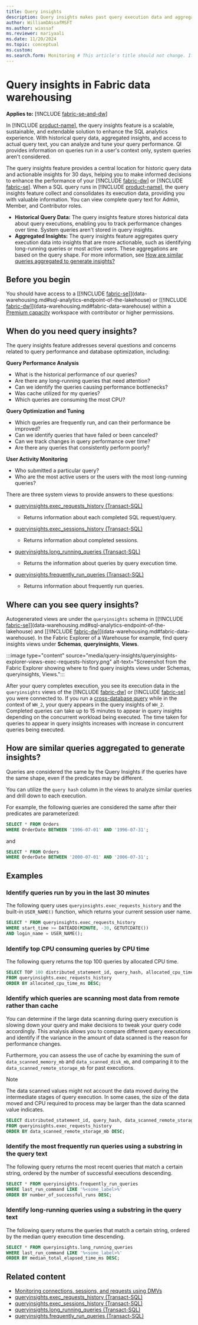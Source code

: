 ```yaml
---
title: Query insights
description: Query insights makes past query execution data and aggregated insights built on top of this data available to you via simple views.
author: WilliamDAssafMSFT
ms.author: wiassaf
ms.reviewer: mariyaali
ms.date: 11/20/2024
ms.topic: conceptual
ms.custom:
ms.search.form: Monitoring # This article's title should not change. If so, contact engineering.
---
```


# Query insights in Fabric data warehousing

**Applies to:** [!INCLUDE [fabric-se-and-dw](includes/applies-to-version/fabric-se-and-dw.md)]

In [!INCLUDE [product-name](../includes/product-name.md)], the query insights feature is a scalable, sustainable, and extendable solution to enhance the SQL analytics experience. With historical query data, aggregated insights, and access to actual query text, you can analyze and tune your query performance. QI provides information on queries run in a user's context only, system queries aren't considered.

The query insights feature provides a central location for historic query data and actionable insights for 30 days, helping you to make informed decisions to enhance the performance of your [!INCLUDE [fabric-dw](includes/fabric-dw.md)] or [!INCLUDE [fabric-se](includes/fabric-se.md)]. When a SQL query runs in [!INCLUDE [product-name](../includes/product-name.md)], the query insights feature collect and consolidates its execution data, providing you with valuable information. You can view complete query text for Admin, Member, and Contributor roles.

- **Historical Query Data:** The query insights feature stores historical data about query executions, enabling you to track performance changes over time. System queries aren't stored in query insights.
- **Aggregated Insights:** The query insights feature aggregates query execution data into insights that are more actionable, such as identifying long-running queries or most active users. These aggregations are based on the query shape. For more information, see [How are similar queries aggregated to generate insights?](#how-are-similar-queries-aggregated-to-generate-insights)

## Before you begin

You should have access to a [[!INCLUDE [fabric-se](includes/fabric-se.md)]](data-warehousing.md#sql-analytics-endpoint-of-the-lakehouse) or [[!INCLUDE [fabric-dw](includes/fabric-dw.md)]](data-warehousing.md#fabric-data-warehouse) within a [Premium capacity](/power-bi/enterprise/service-premium-what-is) workspace with contributor or higher permissions.

## When do you need query insights?

The query insights feature addresses several questions and concerns related to query performance and database optimization, including:

**Query Performance Analysis**

- What is the historical performance of our queries?
- Are there any long-running queries that need attention?
- Can we identify the queries causing performance bottlenecks?
- Was cache utilized for my queries?
- Which queries are consuming the most CPU?

**Query Optimization and Tuning**

- Which queries are frequently run, and can their performance be improved?
- Can we identify queries that have failed or been canceled?
- Can we track changes in query performance over time?
- Are there any queries that consistently perform poorly?

**User Activity Monitoring**

- Who submitted a particular query?
- Who are the most active users or the users with the most long-running queries?

There are three system views to provide answers to these questions:

- [queryinsights.exec_requests_history (Transact-SQL)](/sql/relational-databases/system-views/queryinsights-exec-requests-history-transact-sql?view=fabric&preserve-view=true)
  - Returns information about each completed SQL request/query.
 
- [queryinsights.exec_sessions_history (Transact-SQL)](/sql/relational-databases/system-views/queryinsights-exec-sessions-history-transact-sql?view=fabric&preserve-view=true)
  - Returns information about completed sessions.

- [queryinsights.long_running_queries (Transact-SQL)](/sql/relational-databases/system-views/queryinsights-long-running-queries-transact-sql?view=fabric&preserve-view=true)
  - Returns the information about queries by query execution time.

- [queryinsights.frequently_run_queries (Transact-SQL)](/sql/relational-databases/system-views/queryinsights-frequently-run-queries-transact-sql?view=fabric&preserve-view=true)
  - Returns information about frequently run queries.

## Where can you see query insights?

Autogenerated views are under the `queryinsights` schema in [[!INCLUDE [fabric-se](includes/fabric-se.md)]](data-warehousing.md#sql-analytics-endpoint-of-the-lakehouse) and [[!INCLUDE [fabric-dw](includes/fabric-dw.md)]](data-warehousing.md#fabric-data-warehouse). In the Fabric Explorer of a Warehouse for example, find query insights views under **Schemas**, **queryinsights**, **Views**.

:::image type="content" source="media/query-insights/queryinsights-explorer-views-exec-requests-history.png" alt-text="Screenshot from the Fabric Explorer showing where to find query insights views under Schemas, queryinsights, Views.":::

After your query completes execution, you see its execution data in the `queryinsights` views of the [!INCLUDE [fabric-dw](includes/fabric-dw.md)] or [!INCLUDE [fabric-se](includes/fabric-se.md)] you were connected to. If you run a [cross-database query](tutorial-sql-cross-warehouse-query-editor.md) while in the context of `WH_2`, your query appears in the query insights of `WH_2`. Completed queries can take up to 15 minutes to appear in query insights depending on the concurrent workload being executed. The time taken for queries to appear in query insights increases with increase in concurrent queries being executed.

## How are similar queries aggregated to generate insights?

Queries are considered the same by the Query Insights if the queries have the same shape, even if the predicates may be different.

You can utilize the `query hash` column in the views to analyze similar queries and drill down to each execution.

For example, the following queries are considered the same after their predicates are parameterized:

```sql
SELECT * FROM Orders
WHERE OrderDate BETWEEN '1996-07-01' AND '1996-07-31';
```

and

```sql
SELECT * FROM Orders
WHERE OrderDate BETWEEN '2000-07-01' AND '2006-07-31';
```

## Examples

### Identify queries run by you in the last 30 minutes

The following query uses `queryinsights.exec_requests_history` and the built-in `USER_NAME()` function, which returns your current session user name.

```sql
SELECT * FROM queryinsights.exec_requests_history 
WHERE start_time >= DATEADD(MINUTE, -30, GETUTCDATE())
AND login_name = USER_NAME();
```

### Identify top CPU consuming queries by CPU time
The following query returns the top 100 queries by allocated CPU time.

```sql
SELECT TOP 100 distributed_statement_id, query_hash, allocated_cpu_time_ms, label, command
FROM queryinsights.exec_requests_history
ORDER BY allocated_cpu_time_ms DESC;
```

### Identify which queries are scanning most data from remote rather than cache

You can determine if the large data scanning during query execution is slowing down your query and make decisions to tweak your query code accordingly. This analysis allows you to compare different query executions and identify if the variance in the amount of data scanned is the reason for performance changes.

Furthermore, you can assess the use of cache by examining the sum of `data_scanned_memory_mb` and `data_scanned_disk_mb`, and comparing it to the `data_scanned_remote_storage_mb` for past executions.

> [!NOTE]
> The data scanned values might not account the data moved during the intermediate stages of query execution. In some cases, the size of the data moved and CPU required to process may be larger than the data scanned value indicates. 

```sql
SELECT distributed_statement_id, query_hash, data_scanned_remote_storage_mb, data_scanned_memory_mb, data_scanned_disk_mb, label, command
FROM queryinsights.exec_requests_history
ORDER BY data_scanned_remote_storage_mb DESC;
```

### Identify the most frequently run queries using a substring in the query text

The following query returns the most recent queries that match a certain string, ordered by the number of successful executions descending.

``` sql
SELECT * FROM queryinsights.frequently_run_queries
WHERE last_run_command LIKE '%<some_label>%'
ORDER BY number_of_successful_runs DESC;
```

### Identify long-running queries using a substring in the query text

The following query returns the queries that match a certain string, ordered by the median query execution time descending.

```sql
SELECT * FROM queryinsights.long_running_queries
WHERE last_run_command LIKE '%<some_label>%'
ORDER BY median_total_elapsed_time_ms DESC;
```

## Related content

- [Monitoring connections, sessions, and requests using DMVs](monitor-using-dmv.md)
- [queryinsights.exec_requests_history (Transact-SQL)](/sql/relational-databases/system-views/queryinsights-exec-requests-history-transact-sql?view=fabric&preserve-view=true)
- [queryinsights.exec_sessions_history (Transact-SQL)](/sql/relational-databases/system-views/queryinsights-exec-sessions-history-transact-sql?view=fabric&preserve-view=true)
- [queryinsights.long_running_queries (Transact-SQL)](/sql/relational-databases/system-views/queryinsights-long-running-queries-transact-sql?view=fabric&preserve-view=true)
- [queryinsights.frequently_run_queries (Transact-SQL)](/sql/relational-databases/system-views/queryinsights-frequently-run-queries-transact-sql?view=fabric&preserve-view=true)
